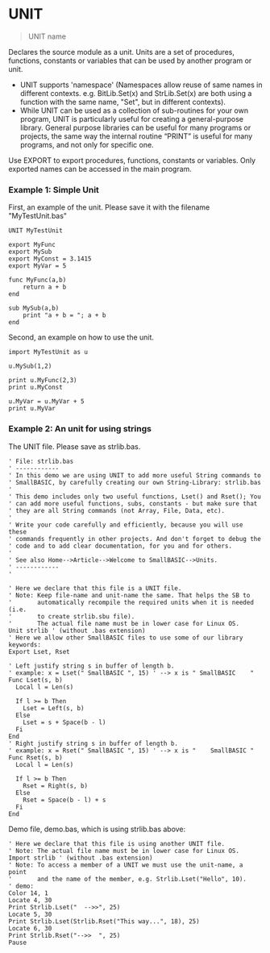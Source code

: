 # UNIT

> UNIT name

Declares the source module as a unit. Units are a set of procedures, functions, constants or variables that can be used by another program or unit.

- UNIT supports 'namespace' (Namespaces allow reuse of same names in different contexts. e.g. BitLib.Set(x) and StrLib.Set(x) are both using a function with the same name, "Set", but in different contexts).
- While UNIT can be used as a collection of sub-routines for your own program, UNIT is particularly useful for creating a general-purpose library. General purpose libraries can be useful for many programs or projects, the same way the internal routine “PRINT” is useful for many programs, and not only for specific one.

Use EXPORT to export procedures, functions, constants or variables. Only exported names can be accessed in the main program.

### Example 1: Simple Unit

First, an example of the unit. Please save it with the filename "MyTestUnit.bas"

```
UNIT MyTestUnit

export MyFunc
export MySub
export MyConst = 3.1415
export MyVar = 5

func MyFunc(a,b)
    return a + b
end

sub MySub(a,b)
    print "a + b = "; a + b
end
```

Second, an example on how to use the unit.

```
import MyTestUnit as u

u.MySub(1,2)

print u.MyFunc(2,3)
print u.MyConst

u.MyVar = u.MyVar + 5
print u.MyVar
```


### Example 2: An unit for using strings


The UNIT file. Please save as strlib.bas.

```
' File: strlib.bas
' ------------
' In this demo we are using UNIT to add more useful String commands to
' SmallBASIC, by carefully creating our own String-Library: strlib.bas
'
' This demo includes only two useful functions, Lset() and Rset(); You
' can add more useful functions, subs, constants - but make sure that
' they are all String commands (not Array, File, Data, etc).
'
' Write your code carefully and efficiently, because you will use these
' commands frequently in other projects. And don't forget to debug the
' code and to add clear documentation, for you and for others.
'
' See also Home-->Article-->Welcome to SmallBASIC-->Units.
' ------------
'

' Here we declare that this file is a UNIT file.
' Note: Keep file-name and unit-name the same. That helps the SB to
'       automatically recompile the required units when it is needed (i.e.
'       to create strlib.sbu file).
'       The actual file name must be in lower case for Linux OS.
Unit strlib ' (without .bas extension)
' Here we allow other SmallBASIC files to use some of our library keywords:
Export Lset, Rset

' Left justify string s in buffer of length b.
' example: x = Lset(" SmallBASIC ", 15) ' --> x is " SmallBASIC    "
Func Lset(s, b)
  Local l = Len(s)

  If l >= b Then
    Lset = Left(s, b)
  Else
    Lset = s + Space(b - l)
  Fi
End
' Right justify string s in buffer of length b.
' example: x = Rset(" SmallBASIC ", 15) ' --> x is "    SmallBASIC "
Func Rset(s, b)
  Local l = Len(s)

  If l >= b Then
    Rset = Right(s, b)
  Else
    Rset = Space(b - l) + s
  Fi
End
```

Demo file, demo.bas, which is using strlib.bas above:

```
' Here we declare that this file is using another UNIT file.
' Note: The actual file name must be in lower case for Linux OS.
Import strlib ' (without .bas extension)
' Note: To access a member of a UNIT we must use the unit-name, a point
'       and the name of the member, e.g. Strlib.Lset("Hello", 10).
' demo:
Color 14, 1
Locate 4, 30
Print Strlib.Lset("  -->>", 25)
Locate 5, 30
Print Strlib.Lset(Strlib.Rset("This way...", 18), 25)
Locate 6, 30
Print Strlib.Rset("-->>  ", 25)
Pause
```



